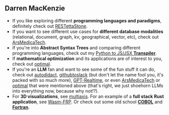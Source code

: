 ## Darren MacKenzie

- If you like exploring different **programming languages and paradigms**, definitely check out [RESTettaStone](https://github.com/darren277/RESTettaStone).
- If you want to see different use cases for **different database modalities** (relational, document, graph, kv, geographical, vector, etc), check out [ArsMedicaTech](https://github.com/darren277/arsmedicatech).
- If you're into **Abstract Syntax Trees** and comparing different programming languages, check out my [Python to JS/JSX **Transpiler**](https://github.com/darren277/Transpiler).
- If **mathematical optimization** and its applications are of interest to you, check out [optimal](https://github.com/darren277/optimal).
- If you're an **LLM** fan and want to see some of the fun stuff it can do, check out [autodidact](https://github.com/darren277/autodidact), [githubtoslack](https://github.com/darren277/githubtoslack) (but don't let the name fool you, it's packed with so much more), [GPT-Realtime](https://github.com/darren277/gpt-realtime), or even [ArsMedicaTech](https://github.com/darren277/arsmedicatech) or [optimal](https://github.com/darren277/optimal) that were mentioned above (that's right, we just shoehorn LLMs into everything now, because why not!?).
- For **3D visualizations**, see [multiaxis](https://github.com/darren277/multiaxis). For an example of a **full stack Rust application**, see [Wasm-FRP](https://github.com/darren277/wasm-frp). Or check out some old school [**COBOL**](https://github.com/darren277/bank) and [**Fortran**](https://github.com/darren277/risk).

<!--
[Navigation Menu](https://github.com/darren277/darren277/blob/main/NAVIGATION.md)
-->

<!--
**darren277/darren277** is a ✨ _special_ ✨ repository because its `README.md` (this file) appears on your GitHub profile.

Here are some ideas to get you started:

- 🔭 I’m currently working on ...
- 🌱 I’m currently learning ...
- 👯 I’m looking to collaborate on ...
- 🤔 I’m looking for help with ...
- 💬 Ask me about ...
- 📫 How to reach me: ...
- 😄 Pronouns: ...
- ⚡ Fun fact: ...
-->

<!--
## This is a test
1. Hello.
2. Hello.
3. Hello.
4. Hello.
5. Hello.
6. Hello.
7. Hello.
8. Hello.
9. Hello.
10. Hello.
11. Hello.
12. Hello.
13. Hello.
14. Hello.
15. Hello.
16. Hello.
17. Hello.
18. Hello.
19. Hello.
20. Hello.
21. Hello.
22. Hello.
23. Hello.
24. Hello.
25. Hello.
26. Hello.
27. Hello.
28. Hello.
29. Hello.
30. Hello.
31. Hello.
32. Hello.
33. Hello.
34. Hello.
35. Hello.
36. Hello.
37. Hello.
38. Hello.
39. Hello.
40. Hello.

## This is more test
1. Hello.
2. Hello.
3. Hello.
4. Hello.
5. Hello.
6. Hello.
7. Hello.
8. Hello.
9. Hello.
10. Hello.
11. Hello.
12. Hello.
13. Hello.
14. Hello.
15. Hello.
16. Hello.
17. Hello.
18. Hello.
19. Hello.
20. Hello.
21. Hello.
22. Hello.
23. Hello.
24. Hello.
25. Hello.
26. Hello.
27. Hello.
28. Hello.
29. Hello.
30. Hello.
31. Hello.
32. Hello.
33. Hello.
34. Hello.
35. Hello.
36. Hello.
37. Hello.
38. Hello.
39. Hello.
40. Hello.

## Still more test
1. Hello.
2. Hello.
3. Hello.
4. Hello.
5. Hello.
6. Hello.
7. Hello.
8. Hello.
9. Hello.
10. Hello.
11. Hello.
12. Hello.
13. Hello.
14. Hello.
15. Hello.
16. Hello.
17. Hello.
18. Hello.
19. Hello.
20. Hello.
21. Hello.
22. Hello.
23. Hello.
24. Hello.
25. Hello.
26. Hello.
27. Hello.
28. Hello.
29. Hello.
30. Hello.
31. Hello.
32. Hello.
33. Hello.
34. Hello.
35. Hello.
36. Hello.
37. Hello.
38. Hello.
39. Hello.
40. Hello.

## YOLO!
1. Hello.
2. Hello.
3. Hello.
4. Hello.
5. Hello.
6. Hello.
7. Hello.
8. Hello.
9. Hello.
10. Hello.
11. Hello.
12. Hello.
13. Hello.
14. Hello.
15. Hello.
16. Hello.
17. Hello.
18. Hello.
19. Hello.
20. Hello.
21. Hello.
22. Hello.
23. Hello.
24. Hello.
25. Hello.
26. Hello.
27. Hello.
28. Hello.
29. Hello.
30. Hello.
31. Hello.
32. Hello.
33. Hello.
34. Hello.
35. Hello.
36. Hello.
37. Hello.
38. Hello.
39. Hello.
40. Hello.
-->
